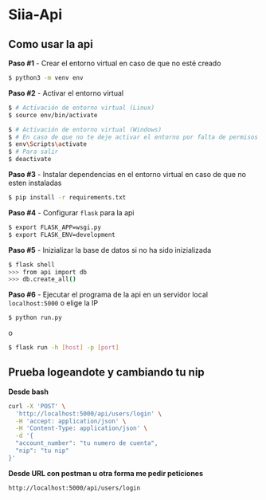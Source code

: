# Siia-Api

## Como usar la api

**Paso #1** - Crear el entorno virtual en caso de que no esté creado

```bash
$ python3 -m venv env
```

**Paso #2** - Activar el entorno virtual

```bash
$ # Activación de entorno virtual (Linux)
$ source env/bin/activate
```

```bash
$ # Activación de entorno virtual (Windows)
$ # En caso de que no te deje activar el entorno por falta de permisos usar el comando Set-ExecutionPolicy Unrestricted para poder ejecutar el comando
$ env\Scripts\activate
$ # Para salir
$ deactivate
```

**Paso #3** - Instalar dependencias en el entorno virtual en caso de que no esten instaladas

```bash
$ pip install -r requirements.txt
```

**Paso #4** - Configurar `flask` para la api
```bash
$ export FLASK_APP=wsgi.py
$ export FLASK_ENV=development
```

**Paso #5** - Inizializar la base de datos si no ha sido inizializada
```bash
$ flask shell
>>> from api import db
>>> db.create_all()
```

**Paso #6** - Ejecutar el programa de la api en un servidor local `localhost:5000` o elige la IP
```bash
$ python run.py
```
o
```bash
$ flask run -h [host] -p [port]
```

## Prueba logeandote y cambiando tu nip

**Desde bash**
```bash
curl -X 'POST' \
  'http://localhost:5000/api/users/login' \
  -H 'accept: application/json' \
  -H 'Content-Type: application/json' \
  -d '{
  "account_number": "tu numero de cuenta",
  "nip": "tu nip"
}'
```

**Desde URL con postman u otra forma me pedir peticiones**
```bash
http://localhost:5000/api/users/login
```